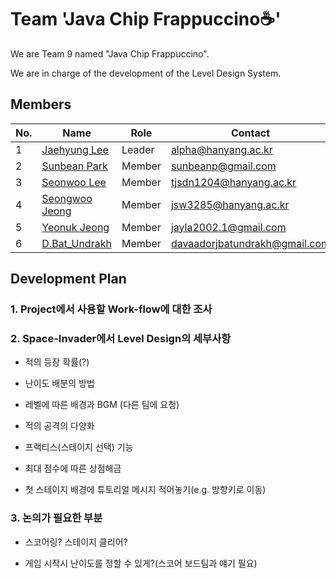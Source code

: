 # Team 'Java Chip Frappuccino☕'

We are Team 9 named "Java Chip Frappuccino".

We are in charge of the development of the Level Design System.

## Members

| No. | Name        | Role                     | Contact                     | 
|-----|-------------|--------------------------|-----------------------------|
| 1   | [Jaehyung Lee](https://github.com/devITae/devITae) | Leader | alpha@hanyang.ac.kr |
| 2    | [Sunbean Park](https://github.com/whaleflyingsky) | Member | sunbeanp@gmail.com |
| 3   | [Seonwoo Lee](https://github.com/tjsdn1204/tjsdn1204) | Member | tjsdn1204@hanyang.ac.kr |
| 4   | [Seongwoo Jeong](https://github.com/jsw3285/jsw3285) | Member | jsw3285@hanyang.ac.kr |
| 5   | [Yeonuk Jeong](https://github.com/dhfpdhaos/dhfpdhaos)| Member | jayla2002.1@gmail.com|
| 6   | [D.Bat_Undrakh](https://github.com/Bat-Undrakh/Bat-Undrakh/) | Member | davaadorjbatundrakh@gmail.com |

## Development Plan
### 1. Project에서 사용할 Work-flow에 대한 조사

### 2. Space-Invader에서 Level Design의 세부사항

 - 적의 등장 확률(?)

 - 난이도 배분의 방법

 - 레벨에 따른 배경과 BGM (다른 팀에 요청)

 - 적의 공격의 다양화

 - 프랙티스(스테이지 선택) 기능

 - 최대 점수에 따른 상점해금

 - 첫 스테이지 배경에 튜토리얼 메시지 적어놓기(e.g. 방향키로 이동)


### 3. 논의가 필요한 부분

 - 스코어링? 스테이지 클리어?

 - 게임 시작시 난이도를 정할 수 있게?(스코어 보드팀과 얘기 필요)
